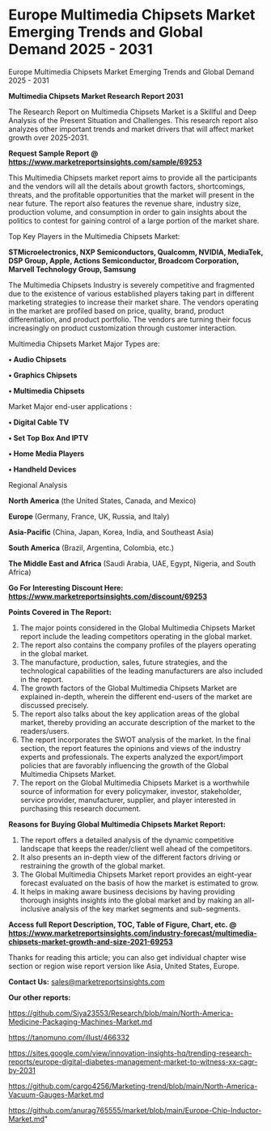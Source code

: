 # Europe Multimedia Chipsets Market Emerging Trends and Global Demand 2025 - 2031
 Europe Multimedia Chipsets Market Emerging Trends and Global Demand 2025 - 2031

<strong>Multimedia Chipsets Market Research Report 2031</strong>

The Research Report on Multimedia Chipsets Market is a Skillful and Deep Analysis of the Present Situation and Challenges. This research report also analyzes other important trends and market drivers that will affect market growth over 2025-2031.

<strong>Request Sample Report @ <a href=https://www.marketreportsinsights.com/sample/69253>https://www.marketreportsinsights.com/sample/69253</a></strong>

This Multimedia Chipsets market report aims to provide all the participants and the vendors will all the details about growth factors, shortcomings, threats, and the profitable opportunities that the market will present in the near future. The report also features the revenue share, industry size, production volume, and consumption in order to gain insights about the politics to contest for gaining control of a large portion of the market share.

Top Key Players in the Multimedia Chipsets Market:

<strong>STMicroelectronics, NXP Semiconductors, Qualcomm, NVIDIA, MediaTek, DSP Group, Apple, Actions Semiconductor, Broadcom Corporation, Marvell Technology Group, Samsung</strong>

The Multimedia Chipsets Industry is severely competitive and fragmented due to the existence of various established players taking part in different marketing strategies to increase their market share. The vendors operating in the market are profiled based on price, quality, brand, product differentiation, and product portfolio. The vendors are turning their focus increasingly on product customization through customer interaction.

Multimedia Chipsets Market Major Types are:

<strong>• Audio Chipsets

• Graphics Chipsets

• Multimedia Chipsets</strong>

Market Major end-user applications :

<strong>• Digital Cable TV

• Set Top Box And IPTV

• Home Media Players

• Handheld Devices</strong>

Regional Analysis

</u><strong><b>North America</b></strong> (the United States, Canada, and Mexico)

<strong><b>Europe </b></strong>(Germany, France, UK, Russia, and Italy)

<strong><b>Asia-Pacific</b></strong> (China, Japan, Korea, India, and Southeast Asia)

<strong><b>South America</b></strong> (Brazil, Argentina, Colombia, etc.)

<strong><b>The Middle East and Africa</b></strong> (Saudi Arabia, UAE, Egypt, Nigeria, and South Africa)

<strong>Go For Interesting Discount Here: <a href=https://www.marketreportsinsights.com/discount/69253>https://www.marketreportsinsights.com/discount/69253</a></strong>

<strong>Points Covered in The Report:</strong>
<ol>
  <li>The major points considered in the Global Multimedia Chipsets Market report include the leading competitors operating in the global market.</li>
  <li>The report also contains the company profiles of the players operating in the global market.</li>
  <li>The manufacture, production, sales, future strategies, and the technological capabilities of the leading manufacturers are also included in the report.</li>
  <li>The growth factors of the Global Multimedia Chipsets Market are explained in-depth, wherein the different end-users of the market are discussed precisely.</li>
  <li>The report also talks about the key application areas of the global market, thereby providing an accurate description of the market to the readers/users.</li>
  <li>The report incorporates the SWOT analysis of the market. In the final section, the report features the opinions and views of the industry experts and professionals. The experts analyzed the export/import policies that are favorably influencing the growth of the Global Multimedia Chipsets Market.</li>
  <li>The report on the Global Multimedia Chipsets Market is a worthwhile source of information for every policymaker, investor, stakeholder, service provider, manufacturer, supplier, and player interested in purchasing this research document.</li>
</ol>
<strong>Reasons for Buying Global Multimedia Chipsets Market Report:</strong>

<ol>
  <li>The report offers a detailed analysis of the dynamic competitive landscape that keeps the reader/client well ahead of the competitors.</li>
  <li>It also presents an in-depth view of the different factors driving or restraining the growth of the global market.</li>
  <li>The Global Multimedia Chipsets Market report provides an eight-year forecast evaluated on the basis of how the market is estimated to grow.</li>
  <li>It helps in making aware business decisions by having providing thorough insights insights into the global market and by making an all-inclusive analysis of the key market segments and sub-segments.</li>
</ol>
<strong>Access full Report Description, TOC, Table of Figure, Chart, etc. @ <a href=https://www.marketreportsinsights.com/industry-forecast/multimedia-chipsets-market-growth-and-size-2021-69253>https://www.marketreportsinsights.com/industry-forecast/multimedia-chipsets-market-growth-and-size-2021-69253</a></strong>


Thanks for reading this article; you can also get individual chapter wise section or region wise report version like Asia, United States, Europe.

<strong>Contact Us:</strong>
sales@marketreportsinsights.com

<strong>Our other reports:</strong>

<a href=https://github.com/Siya23553/Research/blob/main/North-America-Medicine-Packaging-Machines-Market.md>https://github.com/Siya23553/Research/blob/main/North-America-Medicine-Packaging-Machines-Market.md</a>

<a href=https://tanomuno.com/illust/466332>https://tanomuno.com/illust/466332</a>

<a href=https://sites.google.com/view/innovation-insights-hq/trending-research-reports/europe-digital-diabetes-management-market-to-witness-xx-cagr-by-2031>https://sites.google.com/view/innovation-insights-hq/trending-research-reports/europe-digital-diabetes-management-market-to-witness-xx-cagr-by-2031</a>

<a href=https://github.com/cargo4256/Marketing-trend/blob/main/North-America-Vacuum-Gauges-Market.md>https://github.com/cargo4256/Marketing-trend/blob/main/North-America-Vacuum-Gauges-Market.md</a>

<a href=https://github.com/anurag765555/market/blob/main/Europe-Chip-Inductor-Market.md>https://github.com/anurag765555/market/blob/main/Europe-Chip-Inductor-Market.md</a>"
